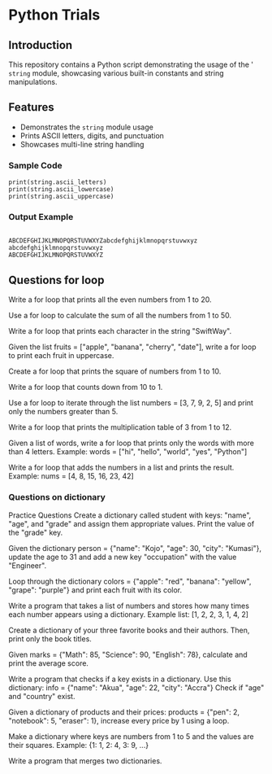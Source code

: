# Python Trials
## Introduction
This repository contains a Python script demonstrating the usage of the ' `string` module, showcasing various built-in constants and string manipulations.

## Features
- Demonstrates the `string` module usage
- Prints ASCII letters, digits, and punctuation
- Showcases multi-line string handling

### Sample Code
```
print(string.ascii_letters)
print(string.ascii_lowercase)
print(string.ascii_uppercase)

```

### Output Example
```

ABCDEFGHIJKLMNOPQRSTUVWXYZabcdefghijklmnopqrstuvwxyz
abcdefghijklmnopqrstuvwxyz
ABCDEFGHIJKLMNOPQRSTUVWXYZ

```

## Questions for loop

Write a for loop that prints all the even numbers from 1 to 20.

Use a for loop to calculate the sum of all the numbers from 1 to 50.

Write a for loop that prints each character in the string "SwiftWay".

Given the list fruits = ["apple", "banana", "cherry", "date"], write a for loop to print each fruit in uppercase.

Create a for loop that prints the square of numbers from 1 to 10.

Write a for loop that counts down from 10 to 1.

Use a for loop to iterate through the list numbers = [3, 7, 9, 2, 5] and print only the numbers greater than 5.

Write a for loop that prints the multiplication table of 3 from 1 to 12.

Given a list of words, write a for loop that prints only the words with more than 4 letters.
Example: words = ["hi", "hello", "world", "yes", "Python"]

Write a for loop that adds the numbers in a list and prints the result.
Example: nums = [4, 8, 15, 16, 23, 42]

### Questions on dictionary
 Practice Questions
Create a dictionary called student with keys: "name", "age", and "grade" and assign them appropriate values. Print the value of the "grade" key.

Given the dictionary person = {"name": "Kojo", "age": 30, "city": "Kumasi"}, update the age to 31 and add a new key "occupation" with the value "Engineer".

Loop through the dictionary colors = {"apple": "red", "banana": "yellow", "grape": "purple"} and print each fruit with its color.

Write a program that takes a list of numbers and stores how many times each number appears using a dictionary.
Example list: [1, 2, 2, 3, 1, 4, 2]

Create a dictionary of your three favorite books and their authors. Then, print only the book titles.

Given marks = {"Math": 85, "Science": 90, "English": 78}, calculate and print the average score.

Write a program that checks if a key exists in a dictionary. Use this dictionary:
info = {"name": "Akua", "age": 22, "city": "Accra"}
Check if "age" and "country" exist.

Given a dictionary of products and their prices:
products = {"pen": 2, "notebook": 5, "eraser": 1},
increase every price by 1 using a loop.

Make a dictionary where keys are numbers from 1 to 5 and the values are their squares.
Example: {1: 1, 2: 4, 3: 9, ...}

Write a program that merges two dictionaries.
